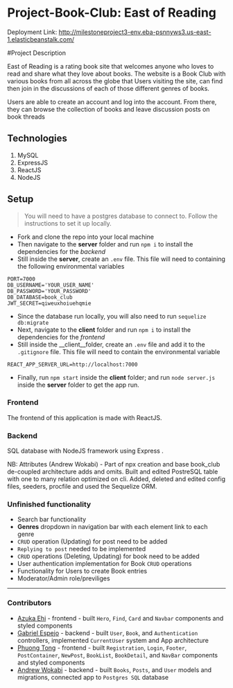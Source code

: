 # Project-Book-Club: East of Reading

Deployment Link: http://milestoneproject3-env.eba-psnnyws3.us-east-1.elasticbeanstalk.com/

#Project Description

East of Reading is a rating book site that welcomes anyone who loves to read and share what they love about books. 
The website is a Book Club with various books from all across the globe that Users visiting the site, can find then join in the discussions of each of those different genres of books.

Users are able to create an account and log into the account. From there, they can browse the collection of books and leave discussion posts on book threads

## Technologies 
1. MySQL
2. ExpressJS
3. ReactJS
4. NodeJS

## Setup 
> You will need to have a postgres database to connect to. Follow the instructions to set it up locally.
* Fork and clone the repo into your local machine
* Then navigate to the __server__ folder and run `npm i` to install the dependencies for the _backend_
* Still inside the __server__, create an `.env` file. This file will need to containing the following environmental variables
```
PORT=7000
DB_USERNAME='YOUR_USER_NAME'
DB_PASSWORD='YOUR_PASSWORD'
DB_DATABASE=book_club
JWT_SECRET=qiweuxhoiuehqmie
```
* Since the database run locally, you will also need to run `sequelize db:migrate`
* Next, navigate to the __client__ folder and run `npm i` to install the dependencies for the _frontend_
* Still inside the __client__folder, create an `.env` file and add it to the `.gitignore` file. This file will need to contain the  environmental variable
```
REACT_APP_SERVER_URL=http://localhost:7000
```
* Finally, run `npm start` inside the __client__ folder; and run `node server.js` inside the __server__ folder to get the app run.


### Frontend

The frontend of this application is made with ReactJS. 

### Backend

SQL database with NodeJS framework using Express .

NB:
Attributes (Andrew Wokabi) - Part of npx creation and base book_club de-coupled architecture adds and omits. Built and edited PostreSQL table with one to many relation optimized on cli. Added, deleted and edited config files, seeders, procfile and used the Sequelize ORM. 

### Unfinished functionality
* Search bar functionality
* __Genres__ dropdown in navigation bar with each element link to each genre
* `CRUD` operation (Updating) for post need to be added
* `Replying to post` needed to be implemented
* `CRUD` operations (Deleting, Updating) for book need to be added
* User authentication implementation for Book `CRUD` operations
* Functionality for Users to create Book entries
* Moderator/Admin role/previliges 
___

### Contributors

* [Azuka Ehi](https://github.com/Knavish1) - frontend - built `Hero`, `Find`, `Card` and `Navbar` components and styled components
* [Gabriel Espejo](https://github.com/EspejoGabriel31) - backend - built `User`, `Book`, and `Authentication` controllers, implemented `CurrentUser` system and App architecture
* [Phuong Tong](https://github.com/YPhuong15) - frontend - built `Registration`, `Login`, `Footer`, `PostContainer`, `NewPost`, `BookList`, `BookDetail`, and `NavBar` components and styled components
* [Andrew Wokabi](https://github.com/DrewKW) - backend - built `Books`, `Posts`, and `User` models and migrations, connected app to `Postgres SQL` database
